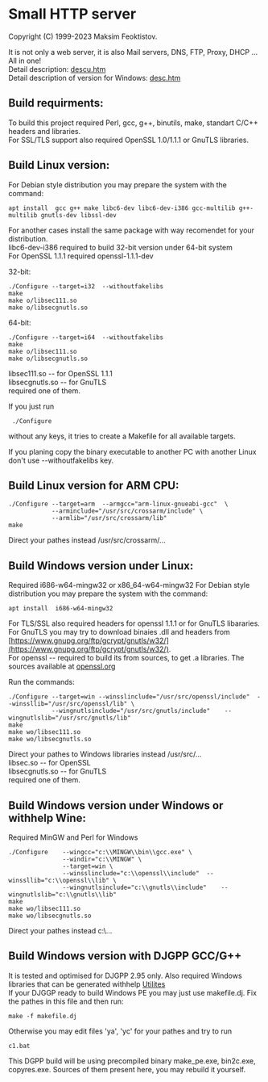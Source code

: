 
  Small HTTP server
  =================

  Copyright (C) 1999-2023 Maksim Feoktistov.
  
  It is not only a web server, it is also Mail servers, DNS, FTP, Proxy, DHCP ... All in one!  
  Detail description: [descu.htm](http://smallsrv/descu.htm)  
  Detail description of version for Windows: [desc.htm](http://smallsrv/desc.htm)  

  Build requirments:
  ------------------
  To build this project required Perl, gcc, g++, binutils, make, standart C/C++ headers and libraries.  
  For SSL/TLS support also required OpenSSL 1.0/1.1.1 or GnuTLS libraries.

  Build Linux version:
  --------------------
  For Debian style distribution you may prepare the system with the command:
  ```
  apt install  gcc g++ make libc6-dev libc6-dev-i386 gcc-multilib g++-multilib gnutls-dev libssl-dev
  ```
  For another cases install the same package with way recomendet for your distribution.  
  libc6-dev-i386 required to build 32-bit version under 64-bit system  
  For OpenSSL 1.1.1 required openssl-1.1.1-dev  

  32-bit:
  ```
  ./Configure --target=i32  --withoutfakelibs
  make
  make o/libsec111.so
  make o/libsecgnutls.so
  ```

  64-bit:
  ```
  ./Configure --target=i64  --withoutfakelibs
  make
  make o/libsec111.so
  make o/libsecgnutls.so
  ```
 libsec111.so -- for OpenSSL 1.1.1  
 libsecgnutls.so -- for GnuTLS  
 required one of them.  

 If you just run
 ```
  ./Configure
```
without any keys, it tries to create a Makefile for all available targets.  

 If you planing copy the binary executable to another PC with another  Linux don't use --withoutfakelibs key.


  Build Linux version for ARM CPU:
  --------------------------------

  ```
  ./Configure --target=arm  --armgcc="arm-linux-gnueabi-gcc"  \
              --arminclude="/usr/src/crossarm/include" \
              --armlib="/usr/src/crossarm/lib"
  make
  ```
  Direct your pathes instead /usr/src/crossarm/...


  Build Windows version under Linux:
  ----------------------------------

  Required i686-w64-mingw32 or x86_64-w64-mingw32
  For Debian style distribution you may prepare the system with the command:
  ```
  apt install  i686-w64-mingw32
  ```
  For TLS/SSL also required headers for openssl 1.1.1 or for GnuTLS libararies.  
  For GnuTLS you may try to download binaies .dll and headers
  from [https://www.gnupg.org/ftp/gcrypt/gnutls/w32/](https://www.gnupg.org/ftp/gcrypt/gnutls/w32/).  
  For openssl -- required to build its from sources, to get .a libraries. 
  The sources available at [openssl.org](https://www.openssl.org/)  

  Run the commands:
  ```
  ./Configure --target=win --winsslinclude="/usr/src/openssl/include"  --winssllib="/usr/src/openssl/lib" \
              --wingnutlsinclude="/usr/src/gnutls/include"    --wingnutlslib="/usr/src/gnutls/lib"
  make
  make wo/libsec111.so
  make wo/libsecgnutls.so
  ```

 Direct your pathes to Windows libraries instead /usr/src/...  
 libsec.so -- for OpenSSL  
 libsecgnutls.so -- for GnuTLS  
 required one of them.  

 Build Windows version under Windows or withhelp Wine:
 ------------------------------------------------------

 Required MinGW and Perl for Windows

  ```
  ./Configure    --wingcc="c:\\MINGW\\bin\\gcc.exe" \
                 --windir="c:\\MINGW" \
                 --target=win \
                 --winsslinclude="c:\\openssl\\include"  --winssllib="c:\\openssl\\lib" \
                 --wingnutlsinclude="c:\\gnutls\\include"    --wingnutlslib="c:\\gnutls\\lib"
  make
  make wo/libsec111.so
  make wo/libsecgnutls.so
  ```
 Direct your pathes instead c:\\...

 Build Windows version with DJGPP GCC/G++
 ----------------------------------------

 It is tested and optimised for DJGPP 2.95 only. Also required Windows libraries that can be generated withhelp [Utilites](http://smallsrv.com/mkpe/)  
 If your DJGGP ready to build Windows PE you may just use makefile.dj.  Fix the pathes in this file and then run:
 ```
 make -f makefile.dj
 ```
 Otherwise you may edit files 'ya', 'yc' for your pathes and try to run
 ```
 c1.bat
 ```
 This DGPP build will be using precompiled binary make_pe.exe, bin2c.exe, copyres.exe. Sources of them present here, you may rebuild it yourself.
